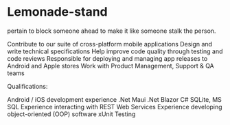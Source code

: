 # Lemonade-stand

pertain to block someone ahead to make it like someone stalk the person.

Contribute to our suite of cross-platform mobile applications
Design and write technical specifications
Help improve code quality through testing and code reviews
Responsible for deploying and managing app releases to Android and Apple stores
Work with Product Management, Support & QA teams

Qualifications:

Android / iOS development experience
.Net Maui
.Net Blazor
C#
SQLite, MS SQL
Experience interacting with REST Web Services
Experience developing object-oriented (OOP) software
xUnit Testing
